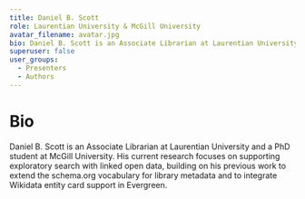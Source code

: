 ```yaml
---
title: Daniel B. Scott
role: Laurentian University & McGill University
avatar_filename: avatar.jpg
bio: Daniel B. Scott is an Associate Librarian at Laurentian University and a PhD student at McGill University. His current research focuses on supporting exploratory search with linked open data, building on his previous work to extend the schema.org vocabulary for library metadata and to integrate Wikidata entity card support in Evergreen.
superuser: false
user_groups:
  - Presenters
  - Authors
---
```

# Bio

Daniel B. Scott is an Associate Librarian at Laurentian University and a PhD student at McGill University. His current research focuses on supporting exploratory search with linked open data, building on his previous work to extend the schema.org vocabulary for library metadata and to integrate Wikidata entity card support in Evergreen.

